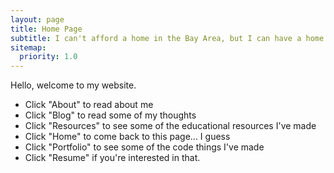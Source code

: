 ```yaml
---
layout: page
title: Home Page
subtitle: I can't afford a home in the Bay Area, but I can have a home page. 
sitemap:
  priority: 1.0
---
```


Hello, welcome to my website.

- Click "About" to read about me
- Click "Blog" to read some of my thoughts
- Click "Resources" to see some of the educational resources I've made
- Click "Home" to come back to this page... I guess
- Click "Portfolio" to see some of the code things I've made
- Click "Resume" if you're interested in that. 